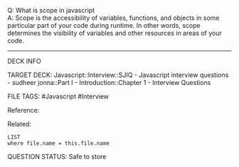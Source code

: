 Q: What is scope in javascript  
A: Scope is the accessibility of variables, functions, and objects in some particular part of your code during runtime. In other words, scope determines the visibility of variables and other resources in areas of your code.
<!--ID: 1693596720707-->

---

DECK INFO

TARGET DECK: Javascript::Interview::SJIQ - Javascript interview questions - sudheer jonna::Part I - Introduction::Chapter 1 - Interview Questions

FILE TAGS: #Javascript #Interview

Reference:

Related:

```dataview
LIST
where file.name = this.file.name
```

QUESTION STATUS: Safe to store